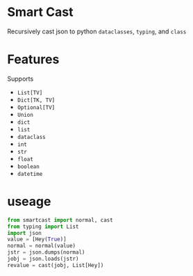 # Smart Cast

Recursively cast json to python `dataclasses`, `typing`, and `class`

# Features
Supports
- `List[TV]`
- `Dict[TK, TV]`
- `Optional[TV]`
- `Union`
- `dict`
- `list`
- `dataclass`
- `int`
- `str`
- `float`
- `boolean`
- `datetime`

# useage
```python
from smartcast import normal, cast
from typing import List
import json
value = [Hey(True)]
normal = normal(value)
jstr = json.dumps(normal)
jobj = json.loads(jstr)
revalue = cast(jobj, List[Hey])
```